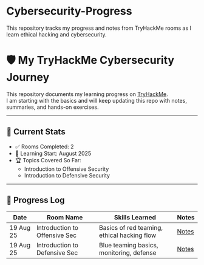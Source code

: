 # Cybersecurity-Progress
This repository tracks my progress and notes from TryHackMe rooms as I learn ethical hacking and cybersecurity.
# 🛡️ My TryHackMe Cybersecurity Journey

This repository documents my learning progress on [TryHackMe](https://tryhackme.com/).  
I am starting with the basics and will keep updating this repo with notes, summaries, and hands-on exercises.

---

## 📌 Current Stats
- ✅ Rooms Completed: 2
- 📅 Learning Start: August 2025
- 🏆 Topics Covered So Far:
  - Introduction to Offensive Security
  - Introduction to Defensive Security

---

## 🚀 Progress Log
| Date       | Room Name                        | Skills Learned                              | Notes |
|------------|----------------------------------|---------------------------------------------|-------|
| 19 Aug 25  | Introduction to Offensive Sec    | Basics of red teaming, ethical hacking flow | [Notes](notes/Intro_Offensive_Security.md) |
| 19 Aug 25  | Introduction to Defensive Sec    | Blue teaming basics, monitoring, defense    | [Notes](notes/Intro_Defensive_Security.md) |
